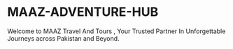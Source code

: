# MAAZ-ADVENTURE-HUB
Welcome to MAAZ Travel And Tours , Your Trusted Partner In Unforgettable Journeys across Pakistan and Beyond.
